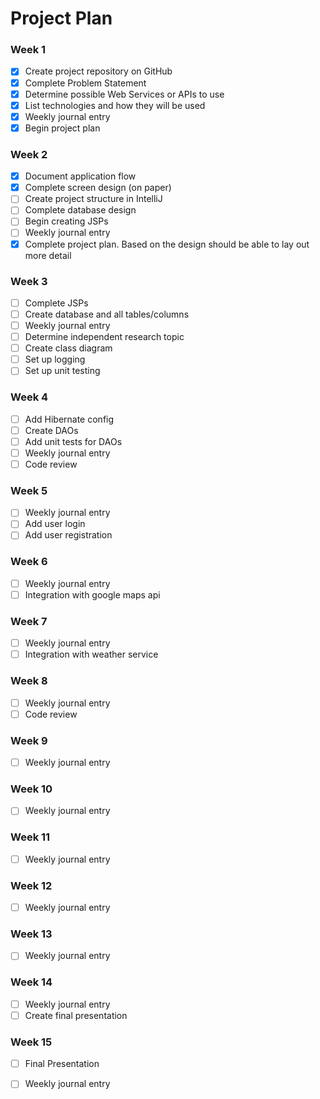 # Project Plan

### Week 1
- [X] Create project repository on GitHub
- [X] Complete Problem Statement
- [X] Determine possible Web Services or APIs to use
- [X] List technologies and how they will be used
- [X] Weekly journal entry
- [X] Begin project plan

### Week 2
- [X] Document application flow
- [X] Complete screen design (on paper)
- [ ] Create project structure in IntelliJ
- [ ] Complete database design
- [ ] Begin creating JSPs
- [ ] Weekly journal entry
- [X] Complete project plan. Based on the design should be able to lay out more detail

### Week 3
- [ ] Complete JSPs
- [ ] Create database and all tables/columns
- [ ] Weekly journal entry
- [ ] Determine independent research topic
- [ ] Create class diagram
- [ ] Set up logging
- [ ] Set up unit testing

### Week 4
- [ ] Add Hibernate config
- [ ] Create DAOs
- [ ] Add unit tests for DAOs
- [ ] Weekly journal entry
- [ ] Code review

### Week 5

- [ ] Weekly journal entry
- [ ] Add user login
- [ ] Add user registration

### Week 6
- [ ] Weekly journal entry
- [ ] Integration with google maps api

### Week 7
- [ ] Weekly journal entry
- [ ] Integration with weather service

### Week 8
- [ ] Weekly journal entry
- [ ] Code review

### Week 9
- [ ] Weekly journal entry

### Week 10
- [ ] Weekly journal entry

### Week 11
- [ ] Weekly journal entry

### Week 12
- [ ] Weekly journal entry

### Week 13
- [ ] Weekly journal entry

### Week 14
- [ ] Weekly journal entry
- [ ] Create final presentation

### Week 15
- [ ] Final Presentation
- [ ] Weekly journal entry









